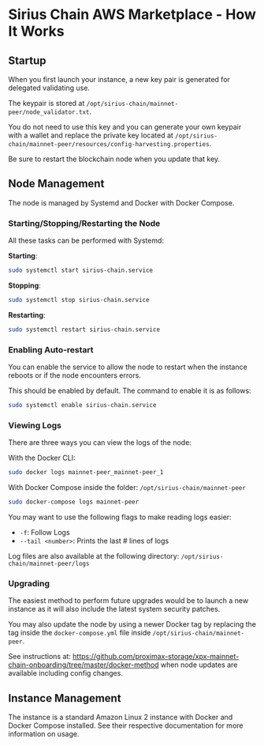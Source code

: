 # Sirius Chain AWS Marketplace - How It Works 

## Startup

When you first launch your instance, a new key pair is generated for delegated validating use.

The keypair is stored at `/opt/sirius-chain/mainnet-peer/node_validator.txt`.

You do not need to use this key and you can generate your own keypair with a wallet and replace the private key located at `/opt/sirius-chain/mainnet-peer/resources/config-harvesting.properties`.

Be sure to restart the blockchain node when you update that key.

## Node Management

The node is managed by Systemd and Docker with Docker Compose.

### Starting/Stopping/Restarting the Node

All these tasks can be performed with Systemd:

**Starting**:
```sh
sudo systemctl start sirius-chain.service
```

**Stopping**:
```sh
sudo systemctl stop sirius-chain.service
```

**Restarting**:
```sh
sudo systemctl restart sirius-chain.service
```

### Enabling Auto-restart

You can enable the service to allow the node to restart when the instance reboots or if the node encounters errors.

This should be enabled by default. The command to enable it is as follows:

```sh
sudo systemctl enable sirius-chain.service
```

### Viewing Logs

There are three ways you can view the logs of the node:

With the Docker CLI:
```sh
sudo docker logs mainnet-peer_mainnet-peer_1
```

With Docker Compose inside the folder: `/opt/sirius-chain/mainnet-peer`
```sh
sudo docker-compose logs mainnet-peer
```
You may want to use the following flags to make reading logs easier:

* `-f`: Follow Logs
* `--tail <number>`: Prints the last # lines of logs

Log files are also available at the following directory: `/opt/sirius-chain/mainnet-peer/logs`

### Upgrading

The easiest method to perform future upgrades would be to launch a new instance as it will also include the latest system security patches.

You may also update the node by using a newer Docker tag by replacing the tag inside the `docker-compose.yml` file inside `/opt/sirius-chain/mainnet-peer`.

See instructions at: <https://github.com/proximax-storage/xpx-mainnet-chain-onboarding/tree/master/docker-method> when node updates are available including config changes.

## Instance Management

The instance is a standard Amazon Linux 2 instance with Docker and Docker Compose installed. See their respective documentation for more information on usage.
